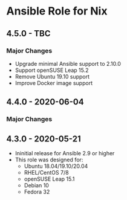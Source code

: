 # Ansible Role for Nix

## 4.5.0 - TBC

### Major Changes

  - Upgrade minimal Ansible support to 2.10.0
  - Support openSUSE Leap 15.2
  - Remove Ubuntu 19.10 support
  - Improve Docker image support

## 4.4.0 - 2020-06-04

### Major Changes

## 4.3.0 - 2020-05-21

  - Ininitial release for Ansible 2.9 or higher
  - This role was designed for:
      - Ubuntu 18.04/19.10/20.04
      - RHEL/CentOS 7/8
      - openSUSE Leap 15.1
      - Debian 10
      - Fedora 32
